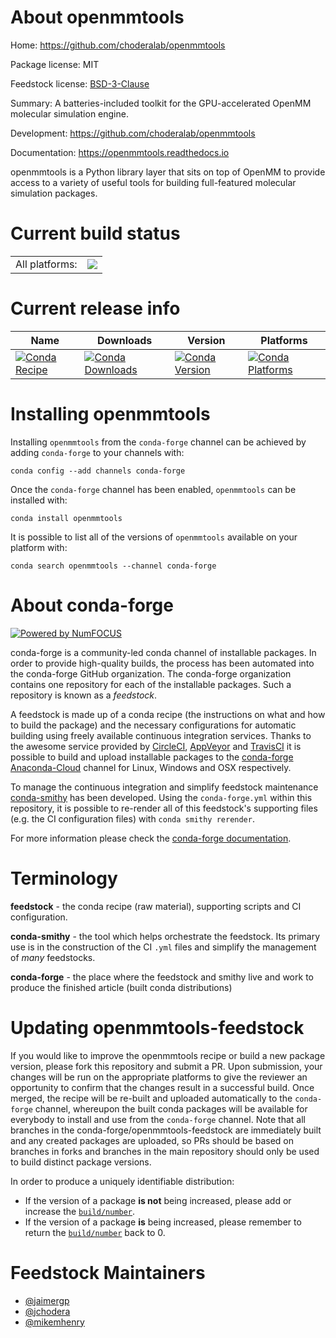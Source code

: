 About openmmtools
=================

Home: https://github.com/choderalab/openmmtools

Package license: MIT

Feedstock license: [BSD-3-Clause](https://github.com/conda-forge/openmmtools-feedstock/blob/master/LICENSE.txt)

Summary: A batteries-included toolkit for the GPU-accelerated OpenMM molecular simulation engine.

Development: https://github.com/choderalab/openmmtools

Documentation: https://openmmtools.readthedocs.io

openmmtools is a Python library layer that sits on top of OpenMM to provide access
to a variety of useful tools for building full-featured molecular simulation packages.


Current build status
====================


<table><tr><td>All platforms:</td>
    <td>
      <a href="https://dev.azure.com/conda-forge/feedstock-builds/_build/latest?definitionId=11705&branchName=master">
        <img src="https://dev.azure.com/conda-forge/feedstock-builds/_apis/build/status/openmmtools-feedstock?branchName=master">
      </a>
    </td>
  </tr>
</table>

Current release info
====================

| Name | Downloads | Version | Platforms |
| --- | --- | --- | --- |
| [![Conda Recipe](https://img.shields.io/badge/recipe-openmmtools-green.svg)](https://anaconda.org/conda-forge/openmmtools) | [![Conda Downloads](https://img.shields.io/conda/dn/conda-forge/openmmtools.svg)](https://anaconda.org/conda-forge/openmmtools) | [![Conda Version](https://img.shields.io/conda/vn/conda-forge/openmmtools.svg)](https://anaconda.org/conda-forge/openmmtools) | [![Conda Platforms](https://img.shields.io/conda/pn/conda-forge/openmmtools.svg)](https://anaconda.org/conda-forge/openmmtools) |

Installing openmmtools
======================

Installing `openmmtools` from the `conda-forge` channel can be achieved by adding `conda-forge` to your channels with:

```
conda config --add channels conda-forge
```

Once the `conda-forge` channel has been enabled, `openmmtools` can be installed with:

```
conda install openmmtools
```

It is possible to list all of the versions of `openmmtools` available on your platform with:

```
conda search openmmtools --channel conda-forge
```


About conda-forge
=================

[![Powered by NumFOCUS](https://img.shields.io/badge/powered%20by-NumFOCUS-orange.svg?style=flat&colorA=E1523D&colorB=007D8A)](http://numfocus.org)

conda-forge is a community-led conda channel of installable packages.
In order to provide high-quality builds, the process has been automated into the
conda-forge GitHub organization. The conda-forge organization contains one repository
for each of the installable packages. Such a repository is known as a *feedstock*.

A feedstock is made up of a conda recipe (the instructions on what and how to build
the package) and the necessary configurations for automatic building using freely
available continuous integration services. Thanks to the awesome service provided by
[CircleCI](https://circleci.com/), [AppVeyor](https://www.appveyor.com/)
and [TravisCI](https://travis-ci.com/) it is possible to build and upload installable
packages to the [conda-forge](https://anaconda.org/conda-forge)
[Anaconda-Cloud](https://anaconda.org/) channel for Linux, Windows and OSX respectively.

To manage the continuous integration and simplify feedstock maintenance
[conda-smithy](https://github.com/conda-forge/conda-smithy) has been developed.
Using the ``conda-forge.yml`` within this repository, it is possible to re-render all of
this feedstock's supporting files (e.g. the CI configuration files) with ``conda smithy rerender``.

For more information please check the [conda-forge documentation](https://conda-forge.org/docs/).

Terminology
===========

**feedstock** - the conda recipe (raw material), supporting scripts and CI configuration.

**conda-smithy** - the tool which helps orchestrate the feedstock.
                   Its primary use is in the construction of the CI ``.yml`` files
                   and simplify the management of *many* feedstocks.

**conda-forge** - the place where the feedstock and smithy live and work to
                  produce the finished article (built conda distributions)


Updating openmmtools-feedstock
==============================

If you would like to improve the openmmtools recipe or build a new
package version, please fork this repository and submit a PR. Upon submission,
your changes will be run on the appropriate platforms to give the reviewer an
opportunity to confirm that the changes result in a successful build. Once
merged, the recipe will be re-built and uploaded automatically to the
`conda-forge` channel, whereupon the built conda packages will be available for
everybody to install and use from the `conda-forge` channel.
Note that all branches in the conda-forge/openmmtools-feedstock are
immediately built and any created packages are uploaded, so PRs should be based
on branches in forks and branches in the main repository should only be used to
build distinct package versions.

In order to produce a uniquely identifiable distribution:
 * If the version of a package **is not** being increased, please add or increase
   the [``build/number``](https://docs.conda.io/projects/conda-build/en/latest/resources/define-metadata.html#build-number-and-string).
 * If the version of a package **is** being increased, please remember to return
   the [``build/number``](https://docs.conda.io/projects/conda-build/en/latest/resources/define-metadata.html#build-number-and-string)
   back to 0.

Feedstock Maintainers
=====================

* [@jaimergp](https://github.com/jaimergp/)
* [@jchodera](https://github.com/jchodera/)
* [@mikemhenry](https://github.com/mikemhenry/)

